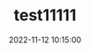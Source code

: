 ---
layout: inner
position: right
title: 'test11111'
date: 2022-11-12 10:15:00
categories: development design
tags: Jekyll Sass Bootstrap
featured_image: '/img/posts/colts-2021-combine.png'
project_link: 'https://github.com/jamigibbs'
button_icon: 'flask'
button_text: 'Visit Project'
lead_text: "A minimalist Jekyll theme that you're looking at it right now"
---